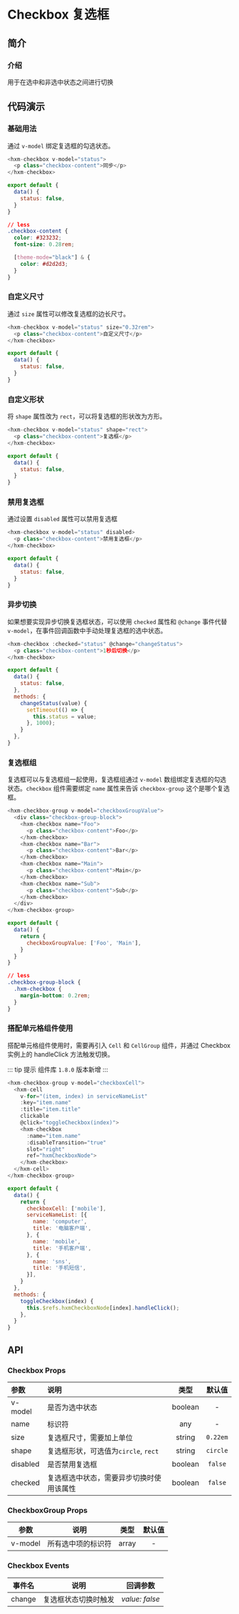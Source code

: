 # Checkbox 复选框

## 简介

<card>

### 介绍
用于在选中和非选中状态之间进行切换

</card>

## 代码演示

<card>

### 基础用法

通过 `v-model` 绑定复选框的勾选状态。

```javascript
<hxm-checkbox v-model="status">
  <p class="checkbox-content">同步</p>
</hxm-checkbox>

export default {
  data() {
    status: false,
  }
}
```
```css
// less
.checkbox-content {
  color: #323232;
  font-size: 0.28rem;

  [theme-mode="black"] & {
    color: #d2d2d3;
  }
}
```
</card>

<card>

### 自定义尺寸

通过 `size` 属性可以修改复选框的边长尺寸。

```javascript
<hxm-checkbox v-model="status" size="0.32rem">
  <p class="checkbox-content">自定义尺寸</p>
</hxm-checkbox>

export default {
  data() {
    status: false,
  }
}
```
</card>

<card>

### 自定义形状

将 `shape` 属性改为 `rect`，可以将复选框的形状改为方形。

```javascript
<hxm-checkbox v-model="status" shape="rect">
  <p class="checkbox-content">复选框</p>
</hxm-checkbox>

export default {
  data() {
    status: false,
  }
}
```
</card>

<card>

### 禁用复选框

通过设置 `disabled` 属性可以禁用复选框

```javascript
<hxm-checkbox v-model="status" disabled>
  <p class="checkbox-content">禁用复选框</p>
</hxm-checkbox>

export default {
  data() {
    status: false,
  }
}
```
</card>

<card>

### 异步切换

如果想要实现异步切换复选框状态，可以使用 `checked` 属性和 `@change` 事件代替 `v-model`，在事件回调函数中手动处理复选框的选中状态。

```javascript
<hxm-checkbox :checked="status" @change="changeStatus">
  <p class="checkbox-content">1秒后切换</p>
</hxm-checkbox>

export default {
  data() {
    status: false,
  },
  methods: {
    changeStatus(value) {
      setTimeout(() => {
        this.status = value;
      }, 1000);
    }
  },
}
```
</card>

<card>

### 复选框组

复选框可以与复选框组一起使用，复选框组通过 `v-model` 数组绑定复选框的勾选状态。`checkbox` 组件需要绑定 `name` 属性来告诉 `checkbox-group` 这个是哪个复选框。

```javascript
<hxm-checkbox-group v-model="checkboxGroupValue">
  <div class="checkbox-group-block">
    <hxm-checkbox name="Foo">
      <p class="checkbox-content">Foo</p>
    </hxm-checkbox>
    <hxm-checkbox name="Bar">
      <p class="checkbox-content">Bar</p>
    </hxm-checkbox>
    <hxm-checkbox name="Main">
      <p class="checkbox-content">Main</p>
    </hxm-checkbox>
    <hxm-checkbox name="Sub">
      <p class="checkbox-content">Sub</p>
    </hxm-checkbox>
  </div>
</hxm-checkbox-group>

export default {
  data() {
    return {
      checkboxGroupValue: ['Foo', 'Main'],
    }
  }
}
```
```css
// less
.checkbox-group-block {
  .hxm-checkbox {
    margin-bottom: 0.2rem;
  }
}
```
</card>

<card>

### 搭配单元格组件使用 

搭配单元格组件使用时，需要再引入 `Cell` 和 `CellGroup` 组件，并通过 Checkbox 实例上的 handleClick 方法触发切换。

::: tip 提示
组件库 `1.8.0` 版本新增
:::

```javascript
<hxm-checkbox-group v-model="checkboxCell">
  <hxm-cell
    v-for="(item, index) in serviceNameList"
    :key="item.name"
    :title="item.title"
    clickable
    @click="toggleCheckbox(index)">
    <hxm-checkbox
      :name="item.name"
      :disableTransition="true"
      slot="right"
      ref="hxmCheckboxNode">
    </hxm-checkbox>
  </hxm-cell>
</hxm-checkbox-group>

export default {
  data() {
    return {
      checkboxCell: ['mobile'],
      serviceNameList: [{
        name: 'computer',
        title: '电脑客户端',
      }, {
        name: 'mobile',
        title: '手机客户端',
      }, {
        name: 'sns',
        title: '手机短信',
      }],
    }
  },
  methods: {
    toggleCheckbox(index) {
      this.$refs.hxmCheckboxNode[index].handleClick();
    },
  }
}
```
</card>

## API

<card>

### Checkbox Props

| 参数 | 说明 | 类型 | 默认值 |
|:---|:---|:---:|:---:|
| v-model | 是否为选中状态 | boolean | - |
| name | 标识符 | any | - |
| size | 复选框尺寸，需要加上单位 | string | `0.22em` |
| shape | 复选框形状，可选值为`circle`, `rect` | string | `circle` |
| disabled | 是否禁用复选框 | boolean | `false` |
| checked | 复选框选中状态，需要异步切换时使用该属性 | boolean | `false` |

</card>

<card>

### CheckboxGroup Props

| 参数 | 说明 | 类型 | 默认值 |
|:---:|:---:|:---:|:---:|
| v-model | 所有选中项的标识符 | array | - |

</card>

<card>

### Checkbox Events

| 事件名 | 说明 | 回调参数 |
|:---:|:---:|:---:|
| change | 复选框状态切换时触发 | _value: false_ |

</card>

<demo/>